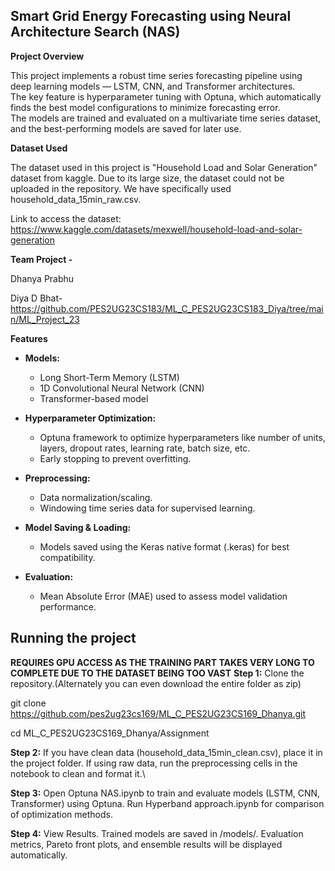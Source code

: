 ## Smart Grid Energy Forecasting using Neural Architecture Search (NAS)
**Project Overview**

This project implements a robust time series forecasting pipeline using deep learning models — LSTM, CNN, and Transformer architectures.  
The key feature is hyperparameter tuning with Optuna, which automatically finds the best model configurations to minimize forecasting error.  
The models are trained and evaluated on a multivariate time series dataset, and the best-performing models are saved for later use.

**Dataset Used**

The dataset used in this project is "Household Load and Solar Generation" dataset from kaggle. Due to its large size, the dataset could not be uploaded in the repository. We have specifically used household_data_15min_raw.csv.

Link to access  the dataset: https://www.kaggle.com/datasets/mexwell/household-load-and-solar-generation

**Team Project -**

Dhanya Prabhu

Diya D Bhat- https://github.com/PES2UG23CS183/ML_C_PES2UG23CS183_Diya/tree/main/ML_Project_23

**Features**

- **Models:**  
  - Long Short-Term Memory (LSTM)  
  - 1D Convolutional Neural Network (CNN)  
  - Transformer-based model

- **Hyperparameter Optimization:**  
  - Optuna framework to optimize hyperparameters like number of units, layers, dropout rates, learning rate, batch size, etc.  
  - Early stopping to prevent overfitting.

- **Preprocessing:**  
  - Data normalization/scaling.  
  - Windowing time series data for supervised learning.

- **Model Saving & Loading:**  
  - Models saved using the Keras native format (.keras) for best compatibility.

- **Evaluation:**  
  - Mean Absolute Error (MAE) used to assess model validation performance.

## Running the project
**REQUIRES GPU ACCESS AS THE TRAINING PART TAKES VERY LONG TO COMPLETE DUE TO THE DATASET BEING TOO VAST**
**Step 1:** 
Clone the repository.(Alternately you can even download the entire folder as zip)

git clone https://github.com/pes2ug23cs169/ML_C_PES2UG23CS169_Dhanya.git

cd ML_C_PES2UG23CS169_Dhanya/Assignment

**Step 2:**
If you have clean data (household_data_15min_clean.csv), place it in the project folder. 
If using raw data, run the preprocessing cells in the notebook to clean and format it.\

**Step 3:**
Open Optuna NAS.ipynb to train and evaluate models (LSTM, CNN, Transformer) using Optuna. 
Run Hyperband approach.ipynb for comparison of optimization methods.

**Step 4:**
View Results. Trained models are saved in /models/. Evaluation metrics, Pareto front plots, and ensemble results will be displayed automatically.
